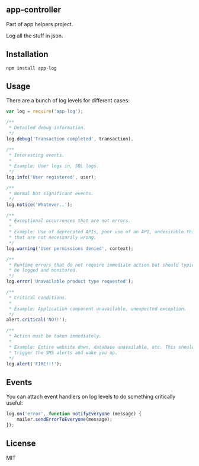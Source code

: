 ## app-controller

Part of app helpers project.

Log all the stuff in json.

## Installation

```
npm install app-log
```

## Usage

There are a bunch of log levels for different cases:

```javascript
var log = require('app-log');

/**
 * Detailed debug information.
 */
log.debug('Transaction completed', transaction),

/**
 * Interesting events.
 *
 * Example: User logs in, SQL logs.
 */
log.info('User registered', user);

/**
 * Normal but significant events.
 */
log.notice('Whatever..');

/**
 * Exceptional occurrences that are not errors.
 *
 * Example: Use of deprecated APIs, poor use of an API, undesirable things
 * that are not necessarily wrong.
 */
log.warning('User permissions denied', context);

/**
 * Runtime errors that do not require immediate action but should typically
 * be logged and monitored.
 */
log.error('Unavailable product type requested');

/**
 * Critical conditions.
 *
 * Example: Application component unavailable, unexpected exception.
 */
alert.critical('NO!!');

/**
 * Action must be taken immediately.
 *
 * Example: Entire website down, database unavailable, etc. This should
 * trigger the SMS alerts and wake you up.
 */
log.alert('FIRE!!!');
```

## Events

You can attach event handlers on log levels to do something critically useful:

```javascript
log.on('error', function notifyEveryone (message) {
	mailer.sendErrorToEveryone(message);
});
```

## License
MIT
